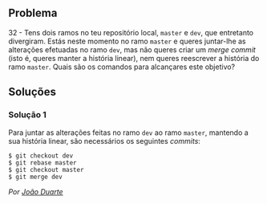 ## Problema

32 - Tens dois ramos no teu repositório local, `master` e `dev`, que entretanto
divergiram. Estás neste momento no ramo `master` e queres juntar-lhe as
alterações efetuadas no ramo `dev`, mas não queres criar um _merge commit_
(isto é, queres manter a história linear), nem queres reescrever a história do
ramo `master`. Quais são os comandos para alcançares este objetivo?

## Soluções

### Solução 1

Para juntar as alterações feitas no ramo `dev` ao ramo `master`, mantendo a sua
história linear, são necessários os seguintes _commits_:

```
$ git checkout dev
$ git rebase master
$ git checkout master
$ git merge dev
```

*Por [João Duarte](https://github.com/JoaoAlexandreDuarte)*
